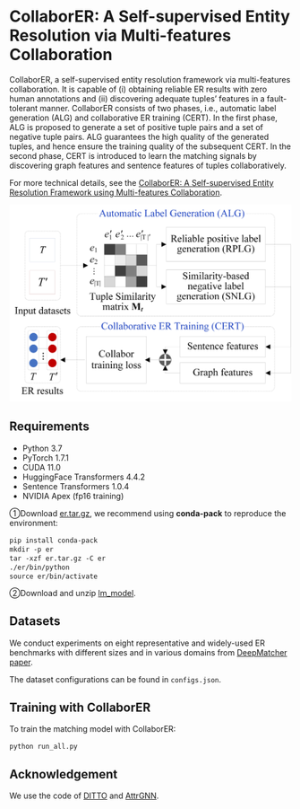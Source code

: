 # **CollaborER: A Self-supervised Entity Resolution via Multi-features Collaboration**

CollaborER, a self-supervised entity resolution framework via multi-features collaboration. It is capable of (i) obtaining reliable ER results with zero human annotations and (ii) discovering adequate tuples’ features in a fault-tolerant manner. CollaborER consists of two phases, i.e., automatic label generation (ALG) and collaborative ER training (CERT). In the first phase, ALG is proposed to generate a set of positive tuple pairs and a set of negative tuple pairs. ALG guarantees the high quality of the generated tuples, and hence ensure the training quality of the subsequent CERT. In the second phase, CERT is introduced to learn the matching signals by discovering graph features and sentence features of tuples collaboratively.

For more technical details, see the [CollaborER: A Self-supervised Entity Resolution Framework using Multi-features Collaboration](https://arxiv.org/abs/2108.08090).

![framework](framework.jpg)

## Requirements

* Python 3.7
* PyTorch 1.7.1
* CUDA 11.0
* HuggingFace Transformers 4.4.2
* Sentence Transformers 1.0.4
* NVIDIA Apex (fp16 training)

①Download [er.tar.gz](https://drive.google.com/file/d/1MHRfyk5bp7jv1dz-dCByhnTL483G43tR/view?usp=sharing), we recommend using **conda-pack** to reproduce the environment:

```
pip install conda-pack
mkdir -p er
tar -xzf er.tar.gz -C er
./er/bin/python
source er/bin/activate
```

②Download and unzip [lm_model](https://drive.google.com/file/d/13uzWfiZNfJewEkCtAfS4J1rX5td8CaWf/view?usp=sharing).

## Datasets

We conduct experiments on eight representative and widely-used ER benchmarks with different sizes and in various domains from [DeepMatcher paper](http://pages.cs.wisc.edu/~anhai/papers1/deepmatcher-sigmod18.pdf).

The dataset configurations can be found in ``configs.json``. 

## Training with CollaborER

To train the matching model with CollaborER:
```
python run_all.py
```

## Acknowledgement

We use the code of [DITTO](https://github.com/megagonlabs/ditto) and [AttrGNN](https://github.com/thunlp/explore-and-evaluate).